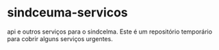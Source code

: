 # sindceuma-servicos
api e outros serviços para o sindcelma. Este é um repositório temporário para cobrir alguns serviços urgentes.
